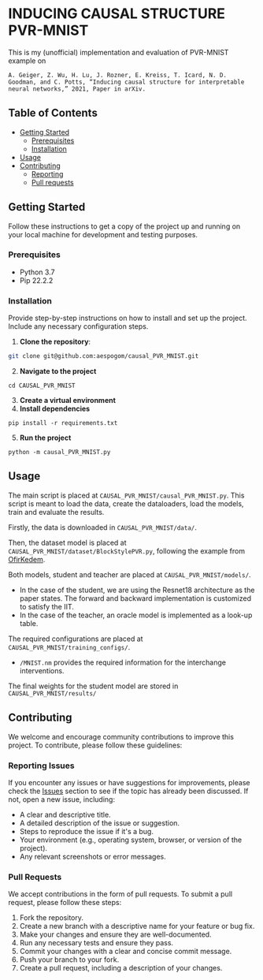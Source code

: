 # INDUCING CAUSAL STRUCTURE PVR-MNIST

This is my (unofficial) implementation and evaluation of PVR-MNIST example on

  ```
  A. Geiger, Z. Wu, H. Lu, J. Rozner, E. Kreiss, T. Icard, N. D. Goodman, and C. Potts, “Inducing causal structure for interpretable neural networks,” 2021, Paper in arXiv.
  ```


## Table of Contents
- [Getting Started](#getting-started)
  - [Prerequisites](#prerequisites)
  - [Installation](#installation)
- [Usage](#usage)
- [Contributing](#contributing)
  - [Reporting](#reporting-issues)
  - [Pull requests](#pull-requests)
<!-- - [Acknowledgments](#acknowledgments) -->

## Getting Started

Follow these instructions to get a copy of the project up and running on your local machine for development and testing purposes.

### Prerequisites

- Python 3.7
- Pip 22.2.2

### Installation

Provide step-by-step instructions on how to install and set up the project. Include any necessary configuration steps.

1. **Clone the repository**:

  ```sh
  git clone git@github.com:aespogom/causal_PVR_MNIST.git
  ```
2. **Navigate to the project**
  ```
  cd CAUSAL_PVR_MNIST
  ```
3. **Create a virtual environment**
4. **Install dependencies**
  ```
  pip install -r requirements.txt
  ```
5. **Run the project**
  ```
  python -m causal_PVR_MNIST.py
  ```

## Usage

The main script is placed at 
```CAUSAL_PVR_MNIST/causal_PVR_MNIST.py```. This script is meant to load the data, create the dataloaders, load the models, train and evaluate the results.

Firstly, the data is downloaded in ```CAUSAL_PVR_MNIST/data/```.

Then, the dataset model is placed at ```CAUSAL_PVR_MNIST/dataset/BlockStylePVR.py```, following the example from [OfirKedem](https://github.com/OfirKedem/Pointer-Value-Retrieval/blob/main/datasets/visual_block_style.py).

Both models, student and teacher are placed at ```CAUSAL_PVR_MNIST/models/```. 

- In the case of the student, we are using the Resnet18 architecture as the paper states. The forward and backward implementation is customized to satisfy the IIT.
- In the case of the teacher, an oracle model is implemented as a look-up table. 

The required configurations are placed at ```CAUSAL_PVR_MNIST/training_configs/```. 
- ```/MNIST.nm``` provides the required information for the interchange interventions.

The final weights for the student model are stored in ```CAUSAL_PVR_MNIST/results/```

## Contributing

We welcome and encourage community contributions to improve this project. To contribute, please follow these guidelines:

### Reporting Issues

If you encounter any issues or have suggestions for improvements, please check the [Issues](https://github.com/aespogom/causal_PVR_MNIST/issues) section to see if the topic has already been discussed. If not, open a new issue, including:

- A clear and descriptive title.
- A detailed description of the issue or suggestion.
- Steps to reproduce the issue if it's a bug.
- Your environment (e.g., operating system, browser, or version of the project).
- Any relevant screenshots or error messages.

### Pull Requests

We accept contributions in the form of pull requests. To submit a pull request, please follow these steps:

1. Fork the repository.
2. Create a new branch with a descriptive name for your feature or bug fix.
3. Make your changes and ensure they are well-documented.
4. Run any necessary tests and ensure they pass.
5. Commit your changes with a clear and concise commit message.
6. Push your branch to your fork.
7. Create a pull request, including a description of your changes.

<!-- ## Acknowledgments
Mention any individuals, projects, or resources that inspired or helped your project. -->


